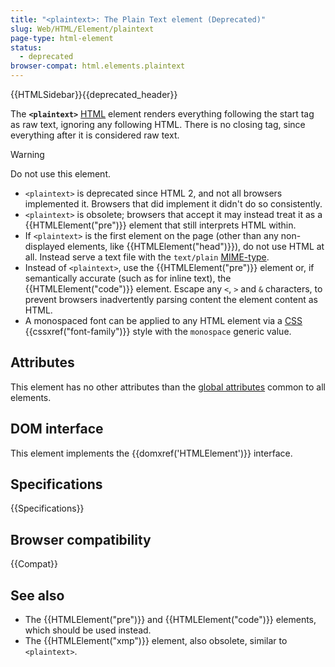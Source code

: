 ```yaml
---
title: "<plaintext>: The Plain Text element (Deprecated)"
slug: Web/HTML/Element/plaintext
page-type: html-element
status:
  - deprecated
browser-compat: html.elements.plaintext
---
```


{{HTMLSidebar}}{{deprecated_header}}

The **`<plaintext>`** [HTML](/en-US/docs/Web/HTML) element renders everything following the start tag as raw text, ignoring any following HTML. There is no closing tag, since everything after it is considered raw text.

> [!WARNING]
> Do not use this element.
>
> - `<plaintext>` is deprecated since HTML 2, and not all browsers implemented it. Browsers that did implement it didn't do so consistently.
> - `<plaintext>` is obsolete; browsers that accept it may instead treat it as a {{HTMLElement("pre")}} element that still interprets HTML within.
> - If `<plaintext>` is the first element on the page (other than any non-displayed elements, like {{HTMLElement("head")}}), do not use HTML at all. Instead serve a text file with the `text/plain` [MIME-type](/en-US/docs/Learn_web_development/Extensions/Server-side/Configuring_server_MIME_types).
> - Instead of `<plaintext>`, use the {{HTMLElement("pre")}} element or, if semantically accurate (such as for inline text), the {{HTMLElement("code")}} element. Escape any `<`, `>` and `&` characters, to prevent browsers inadvertently parsing content the element content as HTML.
> - A monospaced font can be applied to any HTML element via a [CSS](/en-US/docs/Web/CSS) {{cssxref("font-family")}} style with the `monospace` generic value.

## Attributes

This element has no other attributes than the [global attributes](/en-US/docs/Web/HTML/Global_attributes) common to all elements.

## DOM interface

This element implements the {{domxref('HTMLElement')}} interface.

<!-- ## Technical summary -->

## Specifications

{{Specifications}}

## Browser compatibility

{{Compat}}

## See also

- The {{HTMLElement("pre")}} and {{HTMLElement("code")}} elements, which should be used instead.
- The {{HTMLElement("xmp")}} element, also obsolete, similar to `<plaintext>`.

